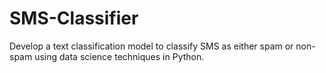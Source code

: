 # SMS-Classifier
 Develop a text classification model to classify SMS as either spam or non-spam using data science techniques in Python.

